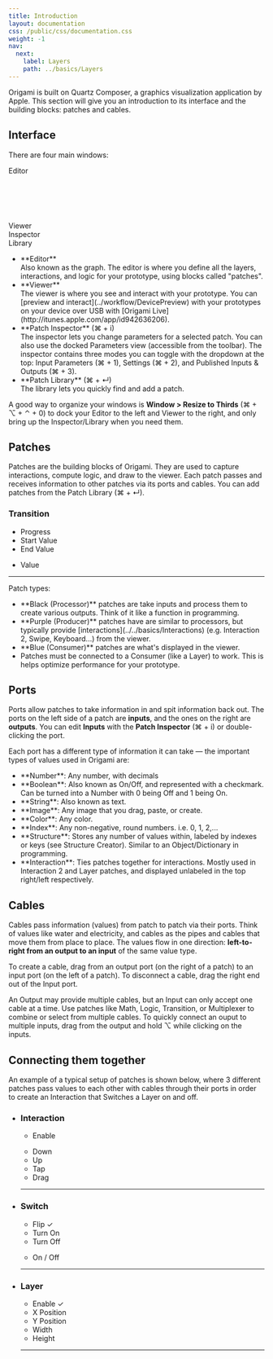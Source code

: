 ```yaml
---
title: Introduction
layout: documentation
css: /public/css/documentation.css
weight: -1
nav:
  next:
    label: Layers
    path: ../basics/Layers
---
```


Origami is built on Quartz Composer, a graphics visualization application by Apple. This section will give you an introduction to its interface and the building blocks: patches and cables.

## Interface

  There are four main windows:
  <div class="interface-preview">
    <div class="interface-editor interface-window">
      <div class="interface-toolbar full">Editor</div>
      <div class="cable" style="top: 49px; left: 120px; width: 120px; height: 1px;"></div>
      <div class="patch producer" style="top: 40px; left: 110px;"></div>
      <div class="patch processor" style="top: 40px; left: 160px; width: 60px; height: 30px;"></div>
      <div class="patch consumer" style="top: 40px; left: 230px; height: 60px;"></div>
    </div>
    <div class="interface-viewer interface-window">
      <div class="interface-toolbar full">Viewer</div>
      <div class="interface-viewer-phone">
      <div class="interface-viewer-phone-screen"></div>
      </div>
    </div>
    <div class="interface-inspector interface-window">
      <div class="interface-toolbar">Inspector</div>
      <div class="interface-inspector-input interface-input"></div>
      <div class="interface-inspector-input interface-input"></div>
      <div class="interface-inspector-input interface-input"></div>
      <div class="interface-inspector-input interface-input"></div>
      <div class="interface-inspector-input interface-input"></div>
    </div>
    <div class="interface-library interface-window">
      <div class="interface-toolbar">Library</div>
      <div class="interface-library-list interface-input"></div>
      <div class="interface-library-docs interface-input"></div>
      <div class="interface-library-search interface-input"></div>
    </div>
  </div>
  <ul class="bulleted-list">
  <li>**Editor**
    <br>
    Also known as the graph. The editor is where you define all the layers, interactions, and logic for your prototype, using blocks called "patches".</li>
  <li>**Viewer**
    <br>
    The viewer is where you see and interact with your prototype. You can [preview and interact](../workflow/DevicePreview) with your prototypes on your device over USB with [Origami Live](http://itunes.apple.com/app/id942636206).
  </li>
  <li>**Patch Inspector** (&#8984; + i)
    <br>
    The inspector lets you change parameters for a selected patch. You can also use the docked Parameters view (accessible from the toolbar). The inspector contains three modes you can toggle with the dropdown at the top: Input Parameters (&#8984; + 1), Settings (&#8984; + 2), and Published Inputs & Outputs (&#8984; + 3).
  </li>
  <li>**Patch Library** (&#8984; + &crarr;)
    <br>
    The library lets you quickly find and add a patch.
  </li>
  </ul>

  A good way to organize your windows is **Window > Resize to Thirds** (&#8984; + &#8997; + &#8963; + 0) to dock your Editor to the left and Viewer to the right, and only bring up the Inspector/Library when you need them.

## Patches
  Patches are the building blocks of Origami. They are used to capture interactions, compute logic, and draw to the viewer. Each patch passes and receives information to other patches via its ports and cables. You can add patches from the Patch Library (&#8984; + &crarr;).

  <div class="patch-block">
    <div class="patch processor">
      <h3>Transition</h3>
      <ul class="inputs">
        <li>Progress</li>
        <li>Start Value</li>
        <li>End Value</li>
      </ul>
      <ul class="outputs">
        <li>Value</li>
      </ul>
      <hr>
    </div>
  </div>

  Patch types:
  <ul class="bulleted-list">
    <li>**Black (Processor)** patches are take inputs and process them to create various outputs. Think of it like a function in programming.</li>
    <li>**Purple (Producer)** patches have are similar to processors, but typically provide [interactions](../../basics/Interactions) (e.g. Interaction 2, Swipe, Keyboard...) from the viewer.</li>
    <li>**Blue (Consumer)** patches are what's displayed in the viewer.</li>
    <li>Patches must be connected to a Consumer (like a Layer) to work. This is helps optimize performance for your prototype.</li>
  </ul>

## Ports
  Ports allow patches to take information in and spit information back out. The ports on the left side of a patch are **inputs**, and the ones on the right are **outputs**. You can edit **Inputs** with the **Patch Inspector** (&#8984; + i) or double-clicking the port.
  
  Each port has a different type of information it can take &mdash; the important types of values used in Origami are:
  <ul class="bulleted-list">
    <li>**Number**: Any number, with decimals</li>
    <li>**Boolean**: Also known as On/Off, and represented with a checkmark. Can be turned into a Number with 0 being Off and 1 being On.</li>
    <li>**String**: Also known as text.</li>
    <li>**Image**: Any image that you drag, paste, or create.</li>
    <li>**Color**: Any color.</li>
    <li>**Index**: Any non-negative, round numbers. i.e. 0, 1, 2,...</li>
    <li>**Structure**: Stores any number of values within, labeled by indexes or keys (see Structure Creator). Similar to an Object/Dictionary in programming.</li>
    <li>**Interaction**: Ties patches together for interactions. Mostly used in Interaction 2 and Layer patches, and displayed unlabeled in the top right/left respectively.</li>
  </ul>

## Cables
  Cables pass information (values) from patch to patch via their ports. Think of values like water and electricity, and cables as the pipes and cables that move them from place to place. The values flow in one direction: **left-to-right from an output to an input** of the same value type.

  To create a cable, drag from an output port (on the right of a patch) to an input port (on the left of a patch). To disconnect a cable, drag the right end out of the Input port.

  An Output may provide multiple cables, but an Input can only accept one cable at a time. Use patches like Math, Logic, Transition, or Multiplexer to combine or select from multiple cables. To quickly connect an ouput to multiple inputs, drag from the output and hold &#8997; while clicking on the inputs.

## Connecting them together
  An example of a typical setup of patches is shown below, where 3 different patches pass values to each other with cables through their ports in order to create an Interaction that Switches a Layer on and off.

  <ul class="patch-chain">
    <li>
      <div class="patch-block">
        <div class="patch producer">
          <h3>Interaction</h3>
          <ul class="inputs">
            <li>Enable</li>
          </ul>
          <ul class="outputs">
            <li>Down</li>
            <li>Up</li>
            <li>Tap</li>
            <li>Drag</li>
            <div class="cable"></div>
          </ul>
          <hr>
        </div>
      </div>
    </li>
    <li>
      <div class="patch-block">
        <div class="patch processor">
          <h3>Switch</h3>
          <ul class="inputs">
            <li>Flip <span class="patch-value">&#10003;</span></li>
            <li>Turn On</li>
            <li>Turn Off</li>
          </ul>
          <ul class="outputs">
            <li>On / Off</li>
            <div class="cable"></div>
          </ul>
          <hr>
        </div>
      </div>
    </li>
    <li>
      <div class="patch-block">
        <div class="patch consumer">
          <h3>Layer</h3>
          <ul class="inputs">
            <li>Enable <span class="patch-value">&#10003;</span></li>
            <li>X Position</li>
            <li>Y Position</li>
            <li>Width</li>
            <li>Height</li>
          </ul>
          <hr>
        </div>
      </div>
    </li>
  </ul>
